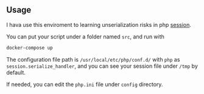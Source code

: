 ## Usage

I hava use this enviroment to learning unserialization risks in php [session](https://github.com/80vul/phpcodz/blob/master/research/pch-013.md).

You can put your script under a folder named `src`, and run with

```bash
docker-compose up
```

The configuration file path is `/usr/local/etc/php/conf.d/` with `php` as `session.serialize_handler`, and you can see your session file under `/tmp` by default.

If needed, you can edit the `php.ini` file under `config` directory.